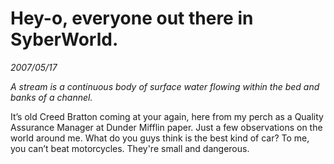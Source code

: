 # Hey-o, everyone out there in SyberWorld.

*2007/05/17*

<em>A stream is a continuous body of surface water flowing within the bed and banks of a channel.</em>

It’s old Creed Bratton coming at your again, here from my perch as a Quality Assurance Manager at Dunder Mifflin paper. Just a few observations on the world around me. What do you guys think is the best kind of car? To me, you can’t beat motorcycles. They're small and dangerous. 

